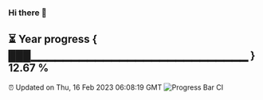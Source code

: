 ### Hi there 👋
⏳ Year progress { ███▁▁▁▁▁▁▁▁▁▁▁▁▁▁▁▁▁▁▁▁▁▁▁▁▁▁▁ } 12.67 %
---
⏰ Updated on Thu, 16 Feb 2023 06:08:19 GMT
![Progress Bar CI](https://github.com/Moyi321/Moyi321/workflows/Progress%20Bar%20CI/badge.svg)
